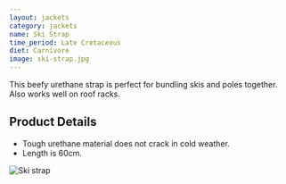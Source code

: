 ```yaml
---
layout: jackets
category: jackets
name: Ski Strap
time_period: Late Cretaceous
diet: Carnivore
image: ski-strap.jpg
---
```


This beefy urethane strap is perfect for bundling skis and poles together. Also works well on roof racks.

## Product Details

- Tough urethane material does not crack in cold weather.
- Length is 60cm.

![Ski strap](http://www.warehouse-one.de/out/pictures/z1/622025_ski-strap_black_800800_z1.jpg)

